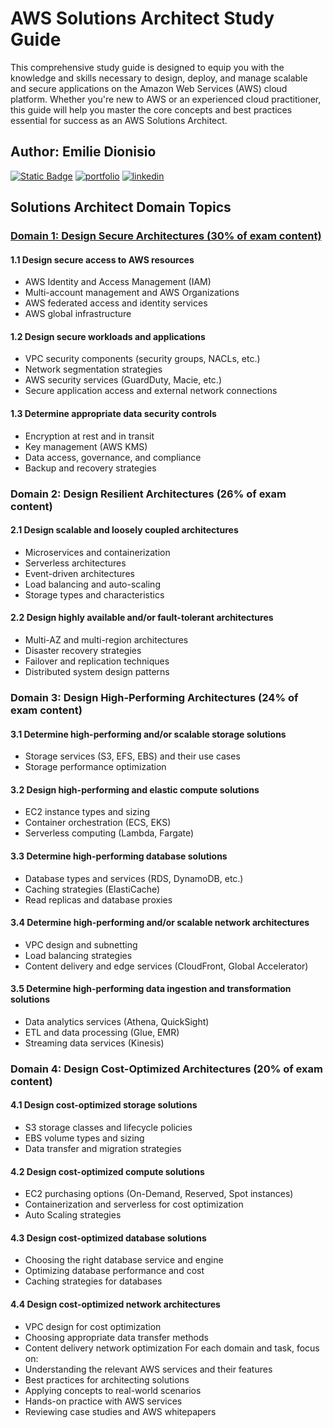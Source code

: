 # AWS Solutions Architect Study Guide

This comprehensive study guide is designed to equip you with the knowledge and skills necessary to design, deploy, and manage scalable and secure applications on the Amazon Web Services (AWS) cloud platform. Whether you're new to AWS or an experienced cloud practitioner, this guide will help you master the core concepts and best practices essential for success as an AWS Solutions Architect.

## Author: Emilie Dionisio
[![Static Badge](https://img.shields.io/badge/github-000000?style=social&logo=GitHub)](https://github.com/emiliedionisio)
[![portfolio](https://img.shields.io/badge/my_portfolio-000?style=for-the-badge&logo=ko-fi&logoColor=white)](https://emiliedionisio.github.io/)
[![linkedin](https://img.shields.io/badge/linkedin-0A66C2?style=for-the-badge&logo=linkedin&logoColor=white)](https://www.linkedin.com/in/emdionisio/)



## Solutions Architect Domain Topics

### [Domain 1: Design Secure Architectures (30% of exam content)](https://github.com/emiliedionisio/aws-solutionsarch-SAA-C03/blob/main/domain1-securearchitecture.md)
#### 1.1 Design secure access to AWS resources
- AWS Identity and Access Management (IAM)
- Multi-account management and AWS Organizations
- AWS federated access and identity services
- AWS global infrastructure

#### 1.2 Design secure workloads and applications
- VPC security components (security groups, NACLs, etc.)
- Network segmentation strategies
- AWS security services (GuardDuty, Macie, etc.)
- Secure application access and external network connections

#### 1.3 Determine appropriate data security controls
- Encryption at rest and in transit
- Key management (AWS KMS)
- Data access, governance, and compliance
- Backup and recovery strategies

### Domain 2: Design Resilient Architectures (26% of exam content)
#### 2.1 Design scalable and loosely coupled architectures
- Microservices and containerization
- Serverless architectures
- Event-driven architectures
- Load balancing and auto-scaling
- Storage types and characteristics
#### 2.2 Design highly available and/or fault-tolerant architectures
- Multi-AZ and multi-region architectures
- Disaster recovery strategies
- Failover and replication techniques
- Distributed system design patterns

### Domain 3: Design High-Performing Architectures (24% of exam content)
#### 3.1 Determine high-performing and/or scalable storage solutions
- Storage services (S3, EFS, EBS) and their use cases
- Storage performance optimization

#### 3.2 Design high-performing and elastic compute solutions
- EC2 instance types and sizing
- Container orchestration (ECS, EKS)
- Serverless computing (Lambda, Fargate)

#### 3.3 Determine high-performing database solutions
- Database types and services (RDS, DynamoDB, etc.)
- Caching strategies (ElastiCache)
- Read replicas and database proxies

#### 3.4 Determine high-performing and/or scalable network architectures
- VPC design and subnetting
- Load balancing strategies
- Content delivery and edge services (CloudFront, Global Accelerator)

#### 3.5 Determine high-performing data ingestion and transformation solutions
- Data analytics services (Athena, QuickSight)
- ETL and data processing (Glue, EMR)
- Streaming data services (Kinesis)

### Domain 4: Design Cost-Optimized Architectures (20% of exam content)
#### 4.1 Design cost-optimized storage solutions
- S3 storage classes and lifecycle policies
- EBS volume types and sizing
- Data transfer and migration strategies
#### 4.2 Design cost-optimized compute solutions
- EC2 purchasing options (On-Demand, Reserved, Spot instances)
- Containerization and serverless for cost optimization
- Auto Scaling strategies
#### 4.3 Design cost-optimized database solutions
- Choosing the right database service and engine
- Optimizing database performance and cost
- Caching strategies for databases
#### 4.4 Design cost-optimized network architectures
- VPC design for cost optimization
- Choosing appropriate data transfer methods
- Content delivery network optimization
For each domain and task, focus on:
- Understanding the relevant AWS services and their features
- Best practices for architecting solutions
- Applying concepts to real-world scenarios
- Hands-on practice with AWS services
- Reviewing case studies and AWS whitepapers
